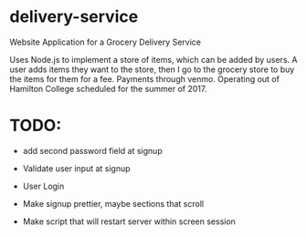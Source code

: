 # delivery-service
Website Application for a Grocery Delivery Service

Uses Node.js to implement a store of items, which can be added by users.  A user adds items they want to the store, then I go to the grocery store to buy the items for them for a fee.  Payments through venmo.  Operating out of Hamilton College scheduled for the summer of 2017.  

# TODO:

* add second password field at signup

* Validate user input at signup

* User Login

* Make signup prettier, maybe sections that scroll

* Make script that will restart server within screen session
